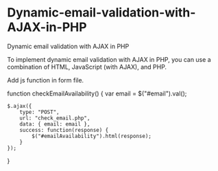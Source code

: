 # Dynamic-email-validation-with-AJAX-in-PHP
Dynamic email validation with AJAX in PHP



To implement dynamic email validation with AJAX in PHP, you can use a combination of HTML, JavaScript (with AJAX), and PHP. 

Add js function in form file.

function checkEmailAvailability() {
    var email = $("#email").val();

    $.ajax({
        type: "POST",
        url: "check_email.php",
        data: { email: email },
        success: function(response) {
            $("#emailAvailability").html(response);
        }
    });
}

